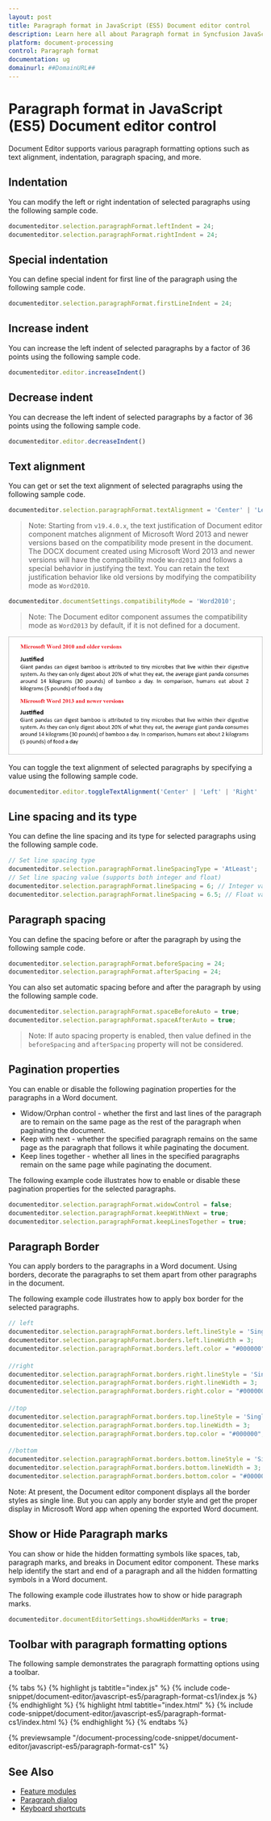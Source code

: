 ```yaml
---
layout: post
title: Paragraph format in JavaScript (ES5) Document editor control
description: Learn here all about Paragraph format in Syncfusion JavaScript (ES5) Document editor control of Syncfusion Essential JS 2 and more.
platform: document-processing
control: Paragraph format 
documentation: ug
domainurl: ##DomainURL##
---
```


# Paragraph format in JavaScript (ES5) Document editor control

Document Editor supports various paragraph formatting options such as text alignment, indentation, paragraph spacing, and more.

## Indentation

You can modify the left or right indentation of selected paragraphs using the following sample code.

```ts
documenteditor.selection.paragraphFormat.leftIndent = 24;
documenteditor.selection.paragraphFormat.rightIndent = 24;
```

## Special indentation

You can define special indent for first line of the paragraph using the following sample code.

```ts
documenteditor.selection.paragraphFormat.firstLineIndent = 24;
```

## Increase indent

You can increase the left indent of selected paragraphs by a factor of 36 points using the following sample code.

```ts
documenteditor.editor.increaseIndent()
```

## Decrease indent

You can decrease the left indent of selected paragraphs by a factor of 36 points using the following sample code.

```ts
documenteditor.editor.decreaseIndent()
```

## Text alignment

You can get or set the text alignment of selected paragraphs using the following sample code.

```ts
documenteditor.selection.paragraphFormat.textAlignment = 'Center' | 'Left' | 'Right' | 'Justify';
```

>Note: Starting from `v19.4.0.x`, the text justification of Document editor component matches alignment of Microsoft Word 2013 and newer versions based on the compatibility mode present in the document. The DOCX document created using Microsoft Word 2013 and newer versions will have the compatibility mode `Word2013` and follows a special behavior in justifying the text. You can retain the text justification behavior like old versions by modifying the compatibility mode as `Word2010`.

```ts
documenteditor.documentSettings.compatibilityMode = 'Word2010';
```

>Note: The Document editor component assumes the compatibility mode as `Word2013` by default, if it is not defined for a document.

![Image](images/word2013justification.png)

You can toggle the text alignment of selected paragraphs by specifying a value using the following sample code.

```ts
documenteditor.editor.toggleTextAlignment('Center' | 'Left' | 'Right' | 'Justify');
```

## Line spacing and its type

You can define the line spacing and its type for selected paragraphs using the following sample code.

```ts
// Set line spacing type
documenteditor.selection.paragraphFormat.lineSpacingType = 'AtLeast';
// Set line spacing value (supports both integer and float)
documenteditor.selection.paragraphFormat.lineSpacing = 6; // Integer value
documenteditor.selection.paragraphFormat.lineSpacing = 6.5; // Float value

```

## Paragraph spacing

You can define the spacing before or after the paragraph by using the following sample code.

```ts
documenteditor.selection.paragraphFormat.beforeSpacing = 24;
documenteditor.selection.paragraphFormat.afterSpacing = 24;
```

You can also set automatic spacing before and after the paragraph by using the following sample code.

```ts
documenteditor.selection.paragraphFormat.spaceBeforeAuto = true;
documenteditor.selection.paragraphFormat.spaceAfterAuto = true;
```

>Note: If auto spacing property is enabled, then value defined in the `beforeSpacing` and `afterSpacing` property will not be considered.

## Pagination properties

You can enable or disable the following pagination properties for the paragraphs in a Word document.

* Widow/Orphan control - whether the first and last lines of the paragraph are to remain on the same page as the rest of the paragraph when paginating the document.
* Keep with next - whether the specified paragraph remains on the same page as the paragraph that follows it while paginating the document.
* Keep lines together - whether all lines in the specified paragraphs remain on the same page while paginating the document.

The following example code illustrates how to enable or disable these pagination properties for the selected paragraphs.

```ts
documenteditor.selection.paragraphFormat.widowControl = false;
documenteditor.selection.paragraphFormat.keepWithNext = true;
documenteditor.selection.paragraphFormat.keepLinesTogether = true;
```

## Paragraph Border

You can apply borders to the paragraphs in a Word document. Using borders, decorate the paragraphs to set them apart from other paragraphs in the document.

The following example code illustrates how to apply box border for the selected paragraphs.

```ts
// left
documenteditor.selection.paragraphFormat.borders.left.lineStyle = 'Single';
documenteditor.selection.paragraphFormat.borders.left.lineWidth = 3;
documenteditor.selection.paragraphFormat.borders.left.color = "#000000";

//right
documenteditor.selection.paragraphFormat.borders.right.lineStyle = 'Single';
documenteditor.selection.paragraphFormat.borders.right.lineWidth = 3;
documenteditor.selection.paragraphFormat.borders.right.color = "#000000";

//top
documenteditor.selection.paragraphFormat.borders.top.lineStyle = 'Single';
documenteditor.selection.paragraphFormat.borders.top.lineWidth = 3;
documenteditor.selection.paragraphFormat.borders.top.color = "#000000";

//bottom
documenteditor.selection.paragraphFormat.borders.bottom.lineStyle = 'Single';
documenteditor.selection.paragraphFormat.borders.bottom.lineWidth = 3;
documenteditor.selection.paragraphFormat.borders.bottom.color = "#000000";
```

Note: At present, the Document editor component displays all the border styles as single line. But you can apply any border style and get the proper display in Microsoft Word app when opening the exported Word document.

## Show or Hide Paragraph marks

You can show or hide the hidden formatting symbols like spaces, tab, paragraph marks, and breaks in Document editor component. These marks help identify the start and end of a paragraph and all the hidden formatting symbols in a Word document.

The following example code illustrates how to show or hide paragraph marks.

```ts
documenteditor.documentEditorSettings.showHiddenMarks = true;
```

## Toolbar with paragraph formatting options

The following sample demonstrates the paragraph formatting options using a toolbar.

{% tabs %}
{% highlight js tabtitle="index.js" %}
{% include code-snippet/document-editor/javascript-es5/paragraph-format-cs1/index.js %}
{% endhighlight %}
{% highlight html tabtitle="index.html" %}
{% include code-snippet/document-editor/javascript-es5/paragraph-format-cs1/index.html %}
{% endhighlight %}
{% endtabs %}

{% previewsample "/document-processing/code-snippet/document-editor/javascript-es5/paragraph-format-cs1" %}

## See Also

* [Feature modules](./feature-module)
* [Paragraph dialog](./dialog#paragraph-dialog)
* [Keyboard shortcuts](./keyboard-shortcut#paragraph-formatting)
